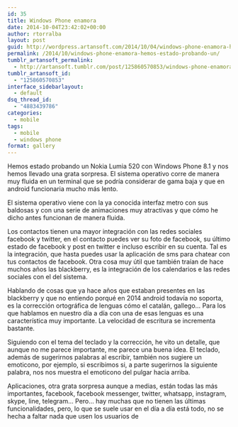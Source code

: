 ```yaml
---
id: 35
title: Windows Phone enamora
date: 2014-10-04T23:42:02+00:00
author: rtorralba
layout: post
guid: http://wordpress.artansoft.com/2014/10/04/windows-phone-enamora-hemos-estado-probando-un/
permalink: /2014/10/windows-phone-enamora-hemos-estado-probando-un/
tumblr_artansoft_permalink:
  - http://artansoft.tumblr.com/post/125860570853/windows-phone-enamora-hemos-estado-probando-un
tumblr_artansoft_id:
  - "125860570853"
interface_sidebarlayout:
  - default
dsq_thread_id:
  - "4883439786"
categories:
  - mobile
tags:
  - mobile
  - windows phone
format: gallery
---
```

Hemos estado probando un Nokia Lumia 520 con Windows Phone 8.1 y nos hemos llevado una grata sorpresa. El sistema operativo corre de manera muy fluida en un terminal que se podría considerar de gama baja y que en android funcionaria mucho más lento.

El sistema operativo viene con la ya conocida interfaz metro con sus baldosas y con una serie de animaciones muy atractivas y que cómo he dicho antes funcionan de manera fluida.

Los contactos tienen una mayor integración con las redes sociales facebook y twitter, en el contacto puedes ver su foto de facebook, su último estado de facebook y post en twitter e incluso escribir en su cuenta. Tal es la integración, que hasta puedes usar la aplicación de sms para chatear con tus contactos de facebook. Otra cosa muy útil que también traían de hace muchos años las blackberry, es la integración de los calendarios e las redes sociales con el del sistema.

Hablando de cosas que ya hace años que estaban presentes en las blackberry y que no entiendo porqué en 2014 android todavía no soporta, es la corrección ortográfica de lenguas cómo el catalán, gallego… Para los que hablamos en nuestro día a día con una de esas lenguas es una característica muy importante. La velocidad de escritura se incrementa bastante.

Siguiendo con el tema del teclado y la corrección, he vito un detalle, que aunque no me parece importante, me parece una buena idea. El teclado, además de sugerirnos palabras al escribir, también nos sugiere un emoticono, por ejemplo, si escribimos si, a parte sugerirnos la siguiente palabra, nos nos muestra el emoticono del pulgar hacia arriba.

Aplicaciones, otra grata sorpresa aunque a medias, están todas las más importantes, facebook, facebook messenger, twitter, whatsapp, instagram, skype, line, telegram… Pero… hay muchas que no tienen las últimas funcionalidades, pero, lo que se suele usar en el día a día está todo, no se hecha a faltar nada que usen los usuarios de
